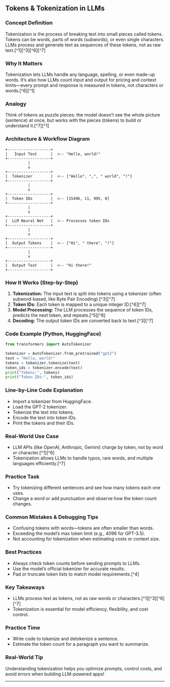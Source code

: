 

## Tokens \& Tokenization in LLMs

### Concept Definition

Tokenization is the process of breaking text into small pieces called tokens. Tokens can be words, parts of words (subwords), or even single characters. LLMs process and generate text as sequences of these tokens, not as raw text.[^1][^3][^6][^7]

### Why It Matters

Tokenization lets LLMs handle any language, spelling, or even made-up words. It’s also how LLMs count input and output for pricing and context limits—every prompt and response is measured in tokens, not characters or words.[^6][^1]

### Analogy

Think of tokens as puzzle pieces: the model doesn’t see the whole picture (sentence) at once, but works with the pieces (tokens) to build or understand it.[^7][^1]

### Architecture \& Workflow Diagram

```
+-------------------+
|   Input Text      |  <-- "Hello, world!"
+-------------------+
          |
          v
+-------------------+
|  Tokenizer        |  <-- ["Hello", ",", " world", "!"]
+-------------------+
          |
          v
+-------------------+
|  Token IDs        |  <-- [15496, 11, 995, 0]
+-------------------+
          |
          v
+-------------------+
|  LLM Neural Net   |  <-- Processes token IDs
+-------------------+
          |
          v
+-------------------+
|  Output Tokens    |  <-- ["Hi", " there", "!"]
+-------------------+
          |
          v
+-------------------+
|  Output Text      |  <-- "Hi there!"
+-------------------+
```


### How It Works (Step-by-Step)

1. **Tokenization:** The input text is split into tokens using a tokenizer (often subword-based, like Byte Pair Encoding).[^3][^7]
2. **Token IDs:** Each token is mapped to a unique integer ID.[^6][^7]
3. **Model Processing:** The LLM processes the sequence of token IDs, predicts the next token, and repeats.[^5][^6]
4. **Decoding:** The output token IDs are converted back to text.[^3][^7]

### Code Example (Python, HuggingFace)

```python
from transformers import AutoTokenizer

tokenizer = AutoTokenizer.from_pretrained("gpt2")
text = "Hello, world!"
tokens = tokenizer.tokenize(text)
token_ids = tokenizer.encode(text)
print("Tokens:", tokens)
print("Token IDs:", token_ids)
```


### Line-by-Line Code Explanation

- Import a tokenizer from HuggingFace.
- Load the GPT-2 tokenizer.
- Tokenize the text into tokens.
- Encode the text into token IDs.
- Print the tokens and their IDs.


### Real-World Use Case

- LLM APIs (like OpenAI, Anthropic, Gemini) charge by token, not by word or character.[^1][^6]
- Tokenization allows LLMs to handle typos, rare words, and multiple languages efficiently.[^7]


### Practice Task

- Try tokenizing different sentences and see how many tokens each one uses.
- Change a word or add punctuation and observe how the token count changes.


### Common Mistakes \& Debugging Tips

- Confusing tokens with words—tokens are often smaller than words.
- Exceeding the model’s max token limit (e.g., 4096 for GPT-3.5).
- Not accounting for tokenization when estimating costs or context size.


### Best Practices

- Always check token counts before sending prompts to LLMs.
- Use the model’s official tokenizer for accurate results.
- Pad or truncate token lists to match model requirements.[^4]


### Key Takeaways

- LLMs process text as tokens, not as raw words or characters.[^1][^3][^6][^7]
- Tokenization is essential for model efficiency, flexibility, and cost control.


### Practice Time

- Write code to tokenize and detokenize a sentence.
- Estimate the token count for a paragraph you want to summarize.


### Real-World Tip

Understanding tokenization helps you optimize prompts, control costs, and avoid errors when building LLM-powered apps!

***
